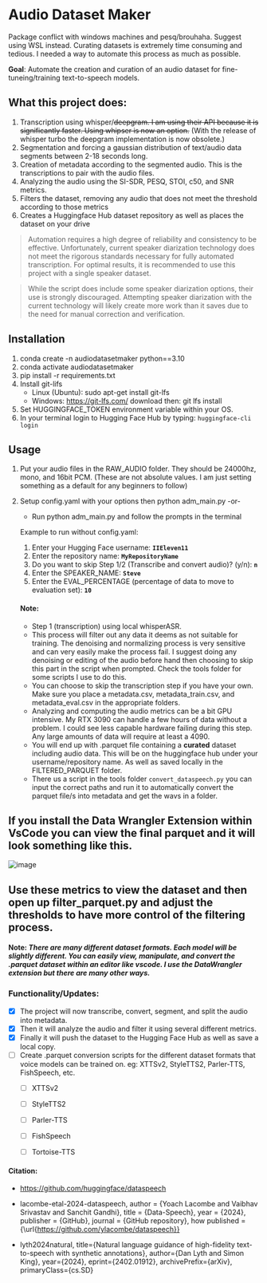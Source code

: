 # Audio Dataset Maker
Package conflict with windows machines and pesq/brouhaha. Suggest using WSL instead.
Curating datasets is extremely time consuming and tedious. I needed a way to automate this process as much as possible. 

**__Goal__**: Automate the creation and curation of an audio dataset for fine-tuneing/training text-to-speech models.

## What this project does: ##
   1. Transcription using whisper/~~deepgram. I am using their API because it is significantly faster. Using whipser is now an option.~~ (With the release of whisper turbo the deepgram implementation is now obsolete.)
   2. Segmentation and forcing a gaussian distribution of text/audio data segments between 2-18 seconds long.
   3. Creation of metadata according to the segmented audio. This is the transcriptions to pair with the audio files.
   4. Analyzing the audio using the SI-SDR, PESQ, STOI, c50, and SNR metrics.
   5. Filters the dataset, removing any audio that does not meet the threshold according to those metrics
   6. Creates a Huggingface Hub dataset repository as well as places the dataset on your drive

> Automation requires a high degree of reliability and consistency to be effective. Unfortunately, current speaker diarization technology does not meet the rigorous standards necessary for fully automated transcription. For optimal results, it is recommended to use this project with a single speaker dataset.

> While the script does include some speaker diarization options, their use is strongly discouraged. Attempting speaker diarization with the current technology will likely create more work than it saves due to the need for manual correction and verification.


## Installation

1. conda create -n audiodatasetmaker python==3.10
2. conda activate audiodatasetmaker
3. pip install -r requirements.txt
4. Install git-lifs
   - Linux (Ubuntu): sudo apt-get install git-lfs 
   - Windows: https://git-lfs.com/ download then:  git lfs install 
6. Set HUGGINGFACE_TOKEN environment variable within your OS.
8. In your terminal login to Hugging Face Hub by typing: ```huggingface-cli login```

## Usage
1. Put your audio files in the RAW_AUDIO folder. They should be 24000hz, mono, and 16bit PCM. (These are not absolute values. I am just setting something as a default for any beginners to follow)
2. Setup config.yaml with your options then python adm_main.py -or-
   - Run python adm_main.py and follow the prompts in the terminal
   
   Example to run without config.yaml:
   1. Enter your Hugging Face username: __```IIEleven11```__
   2. Enter the repository name: __```MyRepositoryName```__
   3. Do you want to skip Step 1/2 (Transcribe and convert audio)? (y/n): __```n```__
   4. Enter the SPEAKER_NAME: __```Steve```__
   5. Enter the EVAL_PERCENTAGE (percentage of data to move to evaluation set): __```10```__

   #### Note: 
      - Step 1 (transcription) using local whisperASR.
      - This process will filter out any data it deems as not suitable for training. The denoising and normalizing process is very sensitive and can very easily make the process fail. I suggest doing any denoising or editing of the audio before hand then choosing to skip this part in the script when prompted. Check the tools folder for some scripts I use to            do this.
      - You can choose to skip the transcription step if you have your own. Make sure you place a metadata.csv, metadata_train.csv, and metadata_eval.csv in the appropriate folders.
      - Analyzing and computing the audio metrics can be a bit GPU intensive. My RTX 3090 can handle a few hours of data without a problem. I could see less capable hardware failing during this step. Any large amounts of data will require at least a 4090.
      -  You will end up with .parquet file containing a **curated** dataset including audio data. This will be on the huggingface hub under your username/repository name. As well as saved locally in the FILTERED_PARQUET folder.
      -  There us a script in the tools folder ```convert_dataspeech.py``` you can input the correct paths and run it to automatically convert the parquet file/s into metadata and get the wavs in a folder.


## If you install the Data Wrangler Extension within VsCode you can view the final parquet and it will look something like this.
![image](https://github.com/user-attachments/assets/b8690113-4a25-4582-8868-95afc5b2a061)

## Use these metrics to view the dataset and then open up filter_parquet.py and adjust the thresholds to have more control of the filtering process.

#### Note: *There are many different dataset formats. Each model will be slightly different. You can easily view, manipulate, and convert the .parquet dataset within an editor like vscode. I use the DataWrangler extension but there are many other ways.*

### Functionality/Updates:
- [x] The project will now transcribe, convert, segment, and split the audio into metadata.
- [x] Then it will analyze the audio and filter it using several different metrics.
- [x] Finally it will push the dataset to the Hugging Face Hub as well as save a local copy.
- [ ] Create .parquet conversion scripts for the different dataset formats that voice models can be trained on. eg: XTTSv2, StyleTTS2, Parler-TTS, FishSpeech, etc.
   - [ ] XTTSv2
   - [ ] StyleTTS2
   - [ ] Parler-TTS
   - [ ] FishSpeech
   - [ ] Tortoise-TTS







#### Citation:
- https://github.com/huggingface/dataspeech

- lacombe-etal-2024-dataspeech,
  author = {Yoach Lacombe and Vaibhav Srivastav and Sanchit Gandhi},
  title = {Data-Speech},
  year = {2024},
  publisher = {GitHub},
  journal = {GitHub repository},
  how published = {\url{https://github.com/ylacombe/dataspeech}}

- lyth2024natural,
      title={Natural language guidance of high-fidelity text-to-speech with synthetic annotations},
      author={Dan Lyth and Simon King},
      year={2024},
      eprint={2402.01912},
      archivePrefix={arXiv},
      primaryClass={cs.SD}

